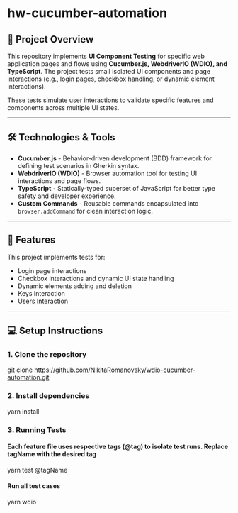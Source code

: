 # hw-cucumber-automation

## 🚀 Project Overview
This repository implements **UI Component Testing** for specific web application pages and flows using **Cucumber.js, WebdriverIO (WDIO), and TypeScript**. The project tests small isolated UI components and page interactions (e.g., login pages, checkbox handling, or dynamic element interactions).

These tests simulate user interactions to validate specific features and components across multiple UI states.

---

## 🛠️ **Technologies & Tools**
- **Cucumber.js** - Behavior-driven development (BDD) framework for defining test scenarios in Gherkin syntax.  
- **WebdriverIO (WDIO)** - Browser automation tool for testing UI interactions and page flows.  
- **TypeScript** - Statically-typed superset of JavaScript for better type safety and developer experience.  
- **Custom Commands** - Reusable commands encapsulated into `browser.addCommand` for clean interaction logic.  

---

## 📂 **Features**

This project implements tests for:

- Login page interactions  
- Checkbox interactions and dynamic UI state handling  
- Dynamic elements adding and deletion  
- Keys Interaction
- Users Interaction  

---

## 💻 **Setup Instructions**

### 1. Clone the repository
git clone https://github.com/NikitaRomanovsky/wdio-cucumber-automation.git

### 2. Install dependencies
yarn install

### 3. Running Tests
#### Each feature file uses respective tags (@tag) to isolate test runs. Replace tagName with the desired tag
yarn test @tagName
#### Run all test cases
yarn wdio
